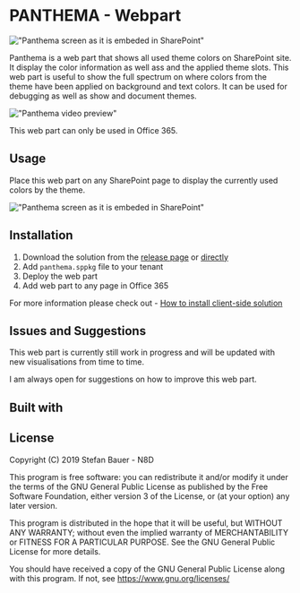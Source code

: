 # PANTHEMA - Webpart

!["Panthema screen as it is embeded in SharePoint"](https://github.com/n8design/panthema/blob/master/docs/assets/panthema-logo.png?raw=true "Panthema screen as it is embeded in SharePoint")

Panthema is a web part that shows all used theme colors on SharePoint site. It display the color information as well ass and the applied theme slots. This web part is useful to show the full spectrum on where colors from the theme have been applied on background and text colors. It can be used for debugging as well as show and document themes.

!["Panthema video preview"](https://github.com/n8design/panthema/blob/master/docs/assets/panthema-video.gif?raw=true "Panthema in action")

This web part can only be used in Office 365.

## Usage

Place this web part on any SharePoint page to display the currently used colors by the theme.

!["Panthema screen as it is embeded in SharePoint"](https://github.com/n8design/panthema/blob/master/docs/assets/panthema-screen.png?raw=true "Panthema screen as it is embeded in SharePoint")

## Installation

1. Download the solution from the [release page](https://github.com/n8design/panthema/releases) or [directly](https://github.com/n8design/panthema/releases/download/v1.0.1/panthema.sppkg)
1. Add `panthema.sppkg` file to your tenant
1. Deploy the web part
1. Add web part to any page in Office 365

For more information please check out - [How to install client-side solution](https://docs.microsoft.com/en-us/sharepoint/master/spfx/web-parts/get-started/serve-your-web-part-in-a-sharepoint-page#install-the-client-side-solution-on-your-site)

## Issues and Suggestions

This web part is currently still work in progress and will be updated with new visualisations from time to time.

I am always open for suggestions on how to improve this web part.

## Built with

## License

Copyright (C) 2019  Stefan Bauer - N8D

This program is free software: you can redistribute it and/or modify
it under the terms of the GNU General Public License as published by
the Free Software Foundation, either version 3 of the License, or
(at your option) any later version.

This program is distributed in the hope that it will be useful,
but WITHOUT ANY WARRANTY; without even the implied warranty of
MERCHANTABILITY or FITNESS FOR A PARTICULAR PURPOSE.  See the
GNU General Public License for more details.

You should have received a copy of the GNU General Public License
along with this program.  If not, see <https://www.gnu.org/licenses/>
